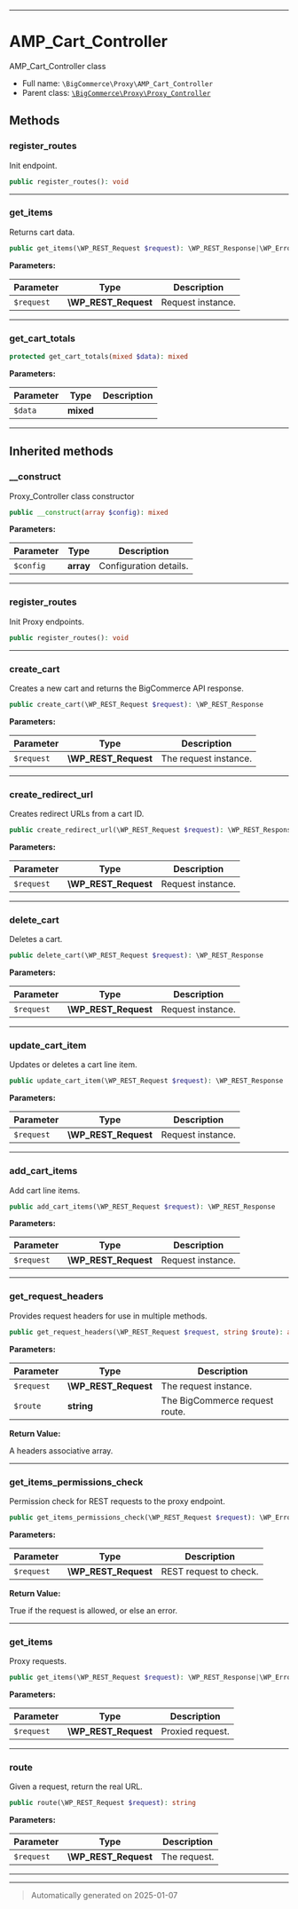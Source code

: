 ***

# AMP_Cart_Controller

AMP_Cart_Controller class



* Full name: `\BigCommerce\Proxy\AMP_Cart_Controller`
* Parent class: [`\BigCommerce\Proxy\Proxy_Controller`](./classes/BigCommerce/Proxy/Proxy_Controller.md)




## Methods


### register_routes

Init endpoint.

```php
public register_routes(): void
```












***

### get_items

Returns cart data.

```php
public get_items(\WP_REST_Request $request): \WP_REST_Response|\WP_Error
```








**Parameters:**

| Parameter | Type | Description |
|-----------|------|-------------|
| `$request` | **\WP_REST_Request** | Request instance. |





***

### get_cart_totals



```php
protected get_cart_totals(mixed $data): mixed
```








**Parameters:**

| Parameter | Type | Description |
|-----------|------|-------------|
| `$data` | **mixed** |  |





***


## Inherited methods


### __construct

Proxy_Controller class constructor

```php
public __construct(array $config): mixed
```








**Parameters:**

| Parameter | Type | Description |
|-----------|------|-------------|
| `$config` | **array** | Configuration details. |





***

### register_routes

Init Proxy endpoints.

```php
public register_routes(): void
```












***

### create_cart

Creates a new cart and returns the BigCommerce API response.

```php
public create_cart(\WP_REST_Request $request): \WP_REST_Response
```








**Parameters:**

| Parameter | Type | Description |
|-----------|------|-------------|
| `$request` | **\WP_REST_Request** | The request instance. |





***

### create_redirect_url

Creates redirect URLs from a cart ID.

```php
public create_redirect_url(\WP_REST_Request $request): \WP_REST_Response
```








**Parameters:**

| Parameter | Type | Description |
|-----------|------|-------------|
| `$request` | **\WP_REST_Request** | Request instance. |





***

### delete_cart

Deletes a cart.

```php
public delete_cart(\WP_REST_Request $request): \WP_REST_Response
```








**Parameters:**

| Parameter | Type | Description |
|-----------|------|-------------|
| `$request` | **\WP_REST_Request** | Request instance. |





***

### update_cart_item

Updates or deletes a cart line item.

```php
public update_cart_item(\WP_REST_Request $request): \WP_REST_Response
```








**Parameters:**

| Parameter | Type | Description |
|-----------|------|-------------|
| `$request` | **\WP_REST_Request** | Request instance. |





***

### add_cart_items

Add cart line items.

```php
public add_cart_items(\WP_REST_Request $request): \WP_REST_Response
```








**Parameters:**

| Parameter | Type | Description |
|-----------|------|-------------|
| `$request` | **\WP_REST_Request** | Request instance. |





***

### get_request_headers

Provides request headers for use in multiple methods.

```php
public get_request_headers(\WP_REST_Request $request, string $route): array
```








**Parameters:**

| Parameter | Type | Description |
|-----------|------|-------------|
| `$request` | **\WP_REST_Request** | The request instance. |
| `$route` | **string** | The BigCommerce request route. |


**Return Value:**

A headers associative array.




***

### get_items_permissions_check

Permission check for REST requests to the proxy endpoint.

```php
public get_items_permissions_check(\WP_REST_Request $request): \WP_Error|true
```








**Parameters:**

| Parameter | Type | Description |
|-----------|------|-------------|
| `$request` | **\WP_REST_Request** | REST request to check. |


**Return Value:**

True if the request is allowed, or else an error.




***

### get_items

Proxy requests.

```php
public get_items(\WP_REST_Request $request): \WP_REST_Response|\WP_Error
```








**Parameters:**

| Parameter | Type | Description |
|-----------|------|-------------|
| `$request` | **\WP_REST_Request** | Proxied request. |





***

### route

Given a request, return the real URL.

```php
public route(\WP_REST_Request $request): string
```








**Parameters:**

| Parameter | Type | Description |
|-----------|------|-------------|
| `$request` | **\WP_REST_Request** | The request. |





***


***
> Automatically generated on 2025-01-07
